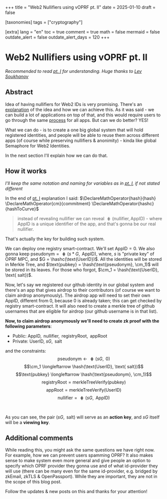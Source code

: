 +++
title = "Web2 Nullifiers using vOPRF pt. II"
date = 2025-01-10
draft = false

[taxonomies]
tags = ["cryptography"]

[extra]
lang = "en"
toc = true
comment = true
math = false
mermaid = false
outdate_alert = false
outdate_alert_days = 120
+++

# Web2 Nullifiers using vOPRF pt. II

*Recommended to read [pt. I](https://curryrasul.com/blog/web2-nullifiers/) for understanding. Huge thanks to [Lev Soukhanov](https://x.com/levs57)*

## Abstract

Idea of having nullifiers for Web2 IDs is very promising. There's an [explanation](https://curryrasul.com/blog/web2-nullifiers/) of the idea and how we can achieve this. 
As it was said - we can build a lot of applications on top of that, and this would require users to go through the same [process](https://hackmd.io/ZvEwTGJcS5G_QguY8SvSxQ#Main-protocol) for all apps. But can we do better? YES!

What we can do - is to create a one big global system that will hold registered identities, and people will be able to reuse them across different apps (of course while preserving nullifiers & anonimity) - kinda like global Semaphore for Web2 Identities.

In the next section I'll explain how we can do that.

## How it works

*I'll keep the same notation and naming for variables as in [pt. I](https://curryrasul.com/blog/web2-nullifiers/), if not stated different*

In the end of [pt. I](https://curryrasul.com/blog/web2-nullifiers/) explanation I said:           $\DeclareMathOperator{hash}{hash}                           \DeclareMathOperator{cm}{commitment}                        \DeclareMathOperator{hashc}{hashToCurve}$
> instead of revealing nullifier we can reveal $\hash(\text{nullifier}, \text{AppID})$ - where $\text{AppID}$ is a unique identifier of the app, and that's gonna be our real nullifier.

That's actually the key for building such system.

We can deploy one registry smart-contract. We'll set $\text{AppID} = 0$. We also gonna keep $\text{pseudonym} = \hash(s * G, \text{ AppID})$, where, $s$ is "private key" of OPRF MPC, and $G = \hashc(\text{UserID})$.
All the identities will be stored in Merkle Tree, and $\text{pubkey} = \hash(\text{pseudonym}, \cm_1)$ will be stored in its leaves. 
For those who forgot, $\cm_1 = \hash(\text{UserID}, \text{ salt})$.

Now, let's say we registered our github identity in our global system and there's an app that gives airdrop to their contributors (of course we want to claim airdrop anonymously). The airdrop app will need to set their own $\text{AppID}$, different from 0, because 0 is already taken; this can get checked by registry smart-contract. It will also need to create a merkle tree of github usernames that are eligible for airdrop (our github username is in that list).

**Now, to claim airdrop anonymously we'll need to create zk proof with the following parameters**:
* Public: $\text{AppID}, \text{ nullifier}, \text{ registryRoot}, \text{ appRoot}$
* Private: $\text{UserID, } sG, \text{ salt}$

and the constraints:
$$\text{pseudonym} \longleftarrow \hash(sG, \text{ 0})$$ $$\cm_1 \longleftarrow \hash(\text{UserID}, \text{ salt})$$ $$\text{pubkey} \longleftarrow \hash(\text{pseudonym}, \cm_1)$$ $$\text{registryRoot} = \text{merkleTreeVerify(pubkey)}$$ $$\text{appRoot} = \text{merkleTreeVerify(UserID)}$$ $$\text{nullifier} = \hash(sG, \text{ AppID})$$

<br>

As you can see, the pair $(sG, \text{ salt})$ will serve as an **action key**, and $sG$ itself will be a **viewing key**.

## Additional comments

While reading this, you might ask the same questions we have right now. For example, how we can prevent users spamming OPRF? It also makes sense to make system even more general and give people an option to specify which OPRF provider they gonna use and of what id-provider they will use (there can be many even for the same id-provider, e.g. bridged by zkEmail, zkTLS & OpenPassport).
While they are important, they are not in the scope of this blog post. 

Follow the updates & new posts on this and thanks for your attention! 

